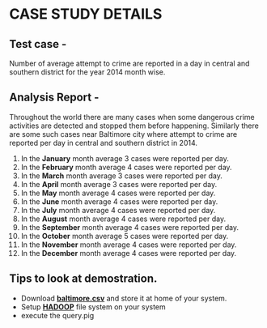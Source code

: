 # CASE STUDY DETAILS
## Test case -
Number of average attempt to crime are reported in a day in central and southern district for the year 2014 month wise.
## Analysis Report -
Throughout the world there are many cases when some dangerous crime activities are detected and stopped them before happening. Similarly there are some such cases near Baltimore city where attempt to crime are reported per day in central and southern district in 2014.
<ol type='1'>
<li>In the <strong>January</strong> month average 3 cases were reported per day.</li>
<li>In the <strong>February</strong> month average 4 cases were reported per day.</li>
<li>In the <strong>March</strong> month average 3 cases were reported per day.</li>
<li>In the <strong>April</strong> month average 3 cases were reported per day.</li>
<li>In the <strong>May</strong> month average 4 cases were reported per day.</li>
<li>In the <strong>June</strong> month average 4 cases were reported per day.</li>
<li>In the <strong>July</strong> month average 4 cases were reported per day.</li>
<li>In the <strong>August</strong> month average 4 cases were reported per day.</li>
<li>In the <strong>September</strong> month average 4 cases were reported per day.</li>
<li>In the <strong>October</strong> month average 5 cases were reported per day.</li>
<li>In the <strong>November</strong> month average 4 cases were reported per day.</li>
<li>In the <strong>December</strong> month average 4 cases were reported per day.</li></ol>

## Tips to look at demostration.
<ul>
<li>Download <strong><a href = "https://drive.google.com/file/d/1t5rmHwOHd4zCgtVE0WVeN-PWtkT2VSkx/view">baltimore.csv</a></strong> and store it at home of your system.</li>
<li>Setup <strong><a href = "https://www.guru99.com/how-to-install-hadoop.html">HADOOP</a></strong> file system on your system</li>
<li>execute the query.pig</li>
</ul>